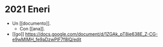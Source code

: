 # 2021 Eneri

- Un [[documento]].
  - Con [[ana]].
- [[go]] https://docs.google.com/document/d/1ZGAk_pT8ie638E_Z-CG-e9wMIMH_fe9aDzwPlF7f8lQ/edit


